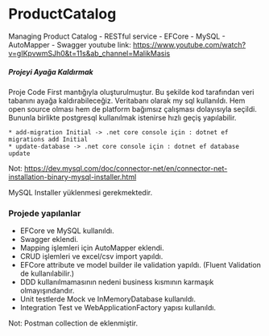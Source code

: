 ﻿# ProductCatalog
Managing Product Catalog - RESTful service - EFCore - MySQL - AutoMapper - Swagger
youtube link: https://www.youtube.com/watch?v=gIKpvwmSJh0&t=11s&ab_channel=MalikMasis

##### Projeyi Ayağa Kaldırmak

Proje Code First mantığıyla oluşturulmuştur. Bu şekilde kod tarafından veri tabanını ayağa kaldırabileceğiz.
Veritabanı olarak my sql kullanıldı. Hem open source olması hem de platform bağımsız çalışması dolayısıyla seçildi.
Bununla birlikte postgresql kullanılmak istenirse hızlı geçiş yapılabilir.

```
* add-migration Initial -> .net core console için : dotnet ef migrations add Initial
* update-database -> .net core console için : dotnet ef database update
```

Not: https://dev.mysql.com/doc/connector-net/en/connector-net-installation-binary-mysql-installer.html

MySQL Installer yüklenmesi gerekmektedir.

### Projede yapılanlar

- EFCore ve MySQL kullanıldı.
- Swagger eklendi.
- Mapping işlemleri için AutoMapper eklendi.
- CRUD işlemleri ve excel/csv import yapıldı.
- EFCore attribute ve model builder ile validation yapıldı. (Fluent Validation de kullanılabilir.)
- DDD kullanılmamasının nedeni business kısmının karmaşık olmayışındandır.
- Unit testlerde Mock ve InMemoryDatabase kullanıldı.
- Integration Test ve WebApplicationFactory yapısı kullanıldı.

Not: Postman collection de eklenmiştir.